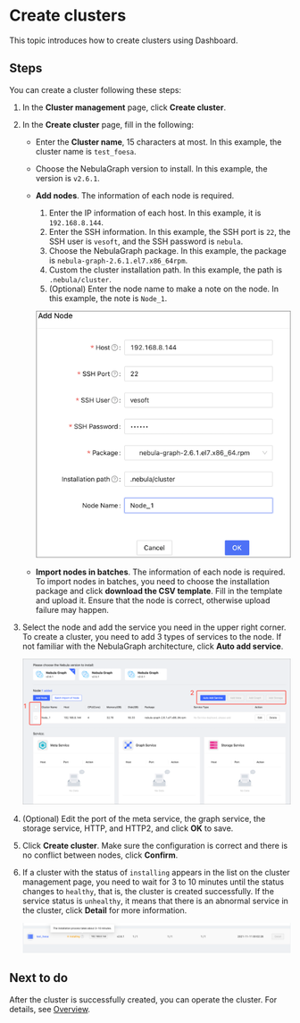 # Create clusters

This topic introduces how to create clusters using Dashboard.

## Steps

You can create a cluster following these steps:

1. In the **Cluster management** page, click **Create cluster**.
2. In the **Create cluster** page, fill in the following:
   - Enter the **Cluster name**, 15 characters at most. In this example, the cluster name is `test_foesa`.
   - Choose the NebulaGraph version to install. In this example, the version is `v2.6.1`.
   - **Add nodes**. The information of each node is required.
  
     1. Enter the IP information of each host. In this example, it is `192.168.8.144`.
     2. Enter the SSH information. In this example, the SSH port is `22`, the SSH user is `vesoft`, and the SSH password is `nebula`.
     3. Choose the NebulaGraph package. In this example, the package is `nebula-graph-2.6.1.el7.x86_64rpm`.
     4. Custom the cluster installation path. In this example, the path is `.nebula/cluster`.
     5. (Optional) Enter the node name to make a note on the node. In this example, the note is `Node_1`.

      ![cluster](../figs/ds-021-en.png)

   - **Import nodes in batches**. The information of each node is required. To import nodes in batches, you need to choose the installation package and click **download the CSV template**. Fill in the template and upload it. Ensure that the node is correct, otherwise upload failure may happen.

3. Select the node and add the service you need in the upper right corner. To create a cluster, you need to add 3 types of services to the node. If not familiar with the NebulaGraph architecture, click **Auto add service**.

   ![add-service](../figs/ds-029.png)

4. (Optional) Edit the port of the meta service, the graph service, the storage service, HTTP, and HTTP2, and click **OK** to save.

5. Click **Create cluster**. Make sure the configuration is correct and there is no conflict between nodes, click **Confirm**.


6. If a cluster with the status of `installing` appears in the list on the cluster management page, you need to wait for 3 to 10 minutes until the status changes to `healthy`, that is, the cluster is created successfully. If the service status is `unhealthy`, it means that there is an abnormal service in the cluster, click **Detail** for more information.

   ![installing](../figs/ds-024.png)

## Next to do

After the cluster is successfully created, you can operate the cluster. For details, see [Overview](../4.cluster-operator/1.overview.md).
